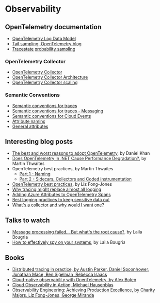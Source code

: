 # Observability

## OpenTelemetry documentation

- [OpenTelemetry Log Data Model](https://opentelemetry.io/docs/reference/specification/logs/data-model/)
- [Tail sampling, OpenTelemetry blog](https://opentelemetry.io/blog/2022/tail-sampling/)
- [Tracestate probability sampling](https://opentelemetry.io/docs/reference/specification/trace/tracestate-probability-sampling/)

### OpenTelemetry Collector

- [OpenTelemetry Collector](https://opentelemetry.io/docs/collector/)
- [OpenTelemetry Collector Architecture](https://github.com/open-telemetry/opentelemetry-collector/blob/main/docs/design.md)
- [OpenTelemetry Collector scaling](https://opentelemetry.io/docs/collector/scaling/)

### Semantic Conventions

- [Semantic conventions for traces](https://opentelemetry.io/docs/specs/semconv/general/trace/)
- [Semantic conventions for traces - Messaging](https://opentelemetry.io/docs/specs/semconv/messaging/messaging-spans/)
- [Semantic conventions for Cloud Events](https://opentelemetry.io/docs/specs/semconv/cloudevents/)
- [Attribute naming](https://opentelemetry.io/docs/specs/semconv/general/attribute-naming/)
- [General attributes](https://opentelemetry.io/docs/specs/semconv/general/attributes/)

## Interesting blog posts

- [The best and worst reasons to adopt OpenTelemetry](https://devops.com/the-best-and-worst-reasons-to-adopt-opentelemetry/), by Daniel Khan
- [Does OpenTelemetry in .NET Cause Performance Degradation?](https://martinjt.me/2023/04/02/does-opentelemetry-in-net-cause-performance-degradation/), by Martin Thwaites
- OpenTelemetry best practices, by Martin Thwaites
  - [Part 1 - Naming](https://www.honeycomb.io/blog/opentelemetry-best-practices-naming)
  - [Part 2 - Sidecars, Collectors and Coded instrumentation](https://www.honeycomb.io/blog/opentelemetry-best-practices-agents-sidecars-collectors)
- [OpenTelemetry best practices](https://www.honeycomb.io/blog/opentelemetry-best-practices), by Liz Fong-Jones
- [Why tracing might replace almost all logging](https://medium.com/lightstephq/why-tracing-might-replace-almost-all-logging-790c7d7c5c2c)
- [Adding Azure Attributes to OpenTelemetry Spans](https://martinjt.me/2022/10/07/adding-azure-attributes-to-opentelemetry-spans/)
- [Best logging practices to keep sensitive data out](https://dev.to/pragativerma18/8-best-logging-practices-to-keep-sensitive-data-out-39p9)
- [What's a collector and why would I want one?](https://deploy.equinix.com/blog/opentelemetry-whats-a-collector-and-why-would-i-want-one)

## Talks to watch

- [Message processing failed... But what's the root cause?](https://github.com/lailabougria/talks/tree/main/message-processing-failed-but-whats-the-root-cause), by Laila Bougria
- [How to effectively spy on your systems](https://github.com/lailabougria/talks/tree/main/how-to-effectively-spy-on-your-systems), by Laila Bougria

## Books

- [Distributed tracing in practice, by Austin Parker, Daniel Spoonhower, Jonathan Mace, Ben Sigelman, Rebecca Isaacs](https://www.amazon.com/Distributed-Tracing-Practice-Instrumenting-Microservices/dp/1492056634)
- [Cloud-native observability with OpenTelemetry, by Alex Boten](https://www.amazon.com/dp/1801077703)
- [Cloud Observability in Action, Michael Hausenblas](https://www.manning.com/books/cloud-observability-in-action/)
- [Observability Engineering: Achieving Production Excellence, by Charity Majors, Liz Fong-Jones, George Miranda](https://www.amazon.com/dp/1492076449)
